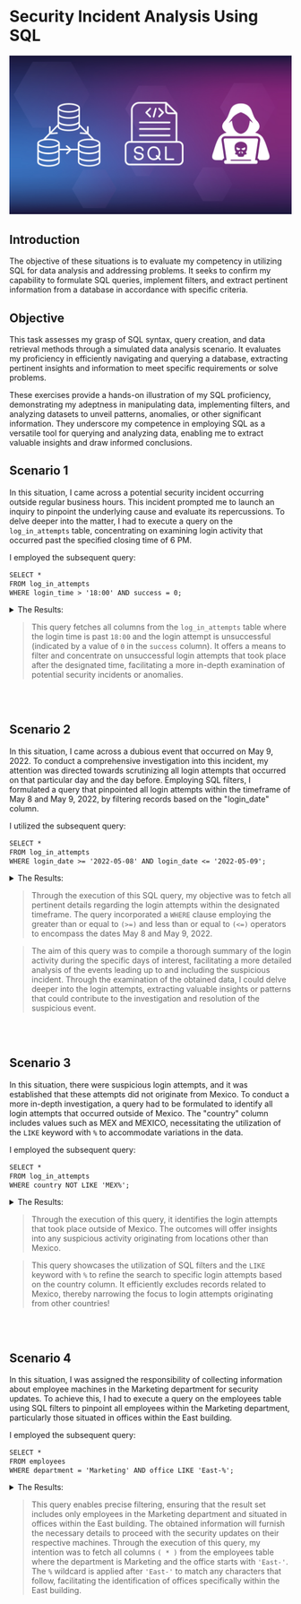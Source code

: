 # Security Incident Analysis Using SQL
![Dark Purple Technical Roadmap Brainstorm(6)](https://github.com/FUenal/Security-Incident-Analysis-Using-SQL/blob/main/1.png)

## Introduction

The objective of these situations is to evaluate my competency in utilizing SQL for data analysis and addressing problems. It seeks to confirm my capability to formulate SQL queries, implement filters, and extract pertinent information from a database in accordance with specific criteria.

## Objective 

This task assesses my grasp of SQL syntax, query creation, and data retrieval methods through a simulated data analysis scenario. It evaluates my proficiency in efficiently navigating and querying a database, extracting pertinent insights and information to meet specific requirements or solve problems.

These exercises provide a hands-on illustration of my SQL proficiency, demonstrating my adeptness in manipulating data, implementing filters, and analyzing datasets to unveil patterns, anomalies, or other significant information. They underscore my competence in employing SQL as a versatile tool for querying and analyzing data, enabling me to extract valuable insights and draw informed conclusions.


## Scenario 1

In this situation, I came across a potential security incident occurring outside regular business hours. This incident prompted me to launch an inquiry to pinpoint the underlying cause and evaluate its repercussions. To delve deeper into the matter, I had to execute a query on the ``log_in_attempts`` table, concentrating on examining login activity that occurred past the specified closing time of 6 PM.

I employed the subsequent query:

```
SELECT *
FROM log_in_attempts
WHERE login_time > '18:00' AND success = 0;
```
<details close>

<summary>The Results:</summary>
  
![SQLQUERY](https://github.com/AmiliaSalva/Security-Incident-Investigation-After-Hours-Failed-Login-Attempts-Analysis-Using-SQL/assets/132176058/c452a1d3-519e-4e6c-a20c-875160576533)

</details>

> This query fetches all columns from the ``log_in_attempts`` table where the login time is past ``18:00`` and the login attempt is unsuccessful (indicated by a value of ``0`` in the ``success`` column). It offers a means to filter and concentrate on unsuccessful login attempts that took place after the designated time, facilitating a more in-depth examination of potential security incidents or anomalies.

 <br />
 <br />
 
## Scenario 2

In this situation, I came across a dubious event that occurred on May 9, 2022. To conduct a comprehensive investigation into this incident, my attention was directed towards scrutinizing all login attempts that occurred on that particular day and the day before. Employing SQL filters, I formulated a query that pinpointed all login attempts within the timeframe of May 8 and May 9, 2022, by filtering records based on the "login_date" column.

I utilized the subsequent query:

```
SELECT *
FROM log_in_attempts
WHERE login_date >= '2022-05-08' AND login_date <= '2022-05-09';

```
<details close>

<summary>The Results:</summary>


![SQLQUERY2](https://github.com/AmiliaSalva/Security-Incident-Investigation-After-Hours-Failed-Login-Attempts-Analysis-Using-SQL/assets/132176058/b66b7e33-b7be-43c3-800e-e0a2d81a32d8)


</details>

> Through the execution of this SQL query, my objective was to fetch all pertinent details regarding the login attempts within the designated timeframe. The query incorporated a ``WHERE`` clause employing the greater than or equal to ``(>=)`` and less than or equal to ``(<=)`` operators to encompass the dates May 8 and May 9, 2022.

> The aim of this query was to compile a thorough summary of the login activity during the specific days of interest, facilitating a more detailed analysis of the events leading up to and including the suspicious incident. Through the examination of the obtained data, I could delve deeper into the login attempts, extracting valuable insights or patterns that could contribute to the investigation and resolution of the suspicious event.
 
 <br />
 <br />

## Scenario 3

In this situation, there were suspicious login attempts, and it was established that these attempts did not originate from Mexico. To conduct a more in-depth investigation, a query had to be formulated to identify all login attempts that occurred outside of Mexico. The "country" column includes values such as MEX and MEXICO, necessitating the utilization of the ``LIKE`` keyword with ``%`` to accommodate variations in the data.

I employed the subsequent query:

```
SELECT *
FROM log_in_attempts
WHERE country NOT LIKE 'MEX%';

```
<details close>

<summary>The Results:</summary>


![SQLQUERY4](https://github.com/AmiliaSalva/Security-Incident-Investigation-After-Hours-Failed-Login-Attempts-Analysis-Using-SQL/assets/132176058/dbfc324e-7e1e-4a43-b6c6-bfac07b7ebe4)



</details>

> Through the execution of this query, it identifies the login attempts that took place outside of Mexico. The outcomes will offer insights into any suspicious activity originating from locations other than Mexico.

> This query showcases the utilization of SQL filters and the ``LIKE`` keyword with ``%`` to refine the search to specific login attempts based on the country column. It efficiently excludes records related to Mexico, thereby narrowing the focus to login attempts originating from other countries!

 <br />
 <br />

## Scenario 4

In this situation, I was assigned the responsibility of collecting information about employee machines in the Marketing department for security updates. To achieve this, I had to execute a query on the employees table using SQL filters to pinpoint all employees within the Marketing department, particularly those situated in offices within the East building.

I employed the subsequent query:

```
SELECT *
FROM employees
WHERE department = 'Marketing' AND office LIKE 'East-%';

```
<details close>

<summary>The Results:</summary>



![SQLQUERY3](https://github.com/AmiliaSalva/Security-Incident-Investigation-After-Hours-Failed-Login-Attempts-Analysis-Using-SQL/assets/132176058/2421ac31-f378-4b0f-8d1a-cc93bb2cebd4)


</details>

> This query enables precise filtering, ensuring that the result set includes only employees in the Marketing department and situated in offices within the East building. The obtained information will furnish the necessary details to proceed with the security updates on their respective machines.
> Through the execution of this query, my intention was to fetch all columns ``( * )`` from the employees table where the department is Marketing and the office starts with ``'East-'``. The ``%`` wildcard is applied after ``'East-'`` to match any characters that follow, facilitating the identification of offices specifically within the East building.

